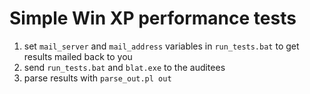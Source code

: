 # Simple Win XP performance tests

 1. set `mail_server` and `mail_address` variables in `run_tests.bat` to get results mailed back to you
 1. send `run_tests.bat` and `blat.exe` to the auditees
 1. parse results with `parse_out.pl out`
